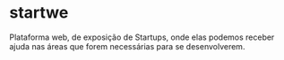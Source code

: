 # startwe
Plataforma web, de exposição de Startups, onde elas podemos receber ajuda nas áreas que forem necessárias para se desenvolverem.
